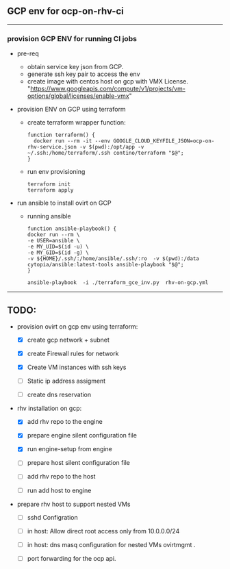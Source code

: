 ## GCP env for ocp-on-rhv-ci

---
### provision GCP ENV for running CI jobs

- pre-req
  - obtain service key json from GCP.
  - generate ssh key pair to access the env
  - create image with centos host on gcp with VMX License.
    "https://www.googleapis.com/compute/v1/projects/vm-options/global/licenses/enable-vmx"

- provision ENV on GCP using  terraform
  - create terraform wrapper function:

    ```shell
    function terraform() {
      docker run --rm -it --env GOOGLE_CLOUD_KEYFILE_JSON=ocp-on-rhv-service.json -v $(pwd):/opt/app -v ~/.ssh:/home/terraform/.ssh contino/terraform "$@";
    }

    ```

  - run env provisioning
    ```shell
    terraform init
    terraform apply

    ```



- run ansible to install ovirt on GCP
  - running ansible
    ```shell
    function ansible-playbook() {
    docker run --rm \
    -e USER=ansible \
    -e MY_UID=$(id -u) \
    -e MY_GID=$(id -g) \
    -v ${HOME}/.ssh/:/home/ansible/.ssh/:ro  -v $(pwd):/data  cytopia/ansible:latest-tools ansible-playbook "$@";
    }

    ansible-playbook  -i ./terraform_gce_inv.py  rhv-on-gcp.yml

    ```


---
TODO:
---

- provision ovirt on gcp env using terraform:
  - [x] create gcp network + subnet
  - [x] create Firewall rules for network
  - [x] Create VM instances with ssh keys
  - [ ] Static ip address assigment
  - [ ] create dns reservation


- rhv installation on gcp:
  - [X] add rhv repo to the engine
  - [X] prepare engine silent configuration file
  - [X] run engine-setup from engine
  - [ ] prepare host silent configuration file
  - [ ] add rhv repo to the host
  - [ ] run add host to engine


- prepare rhv host to support nested VMs
  - [ ] sshd Configration
  - [ ] in host: Allow direct root access only from 10.0.0.0/24
  - [ ] in host: dns masq configuration for nested VMs ovirtmgmt .
  - [ ] port forwarding for the ocp api.

